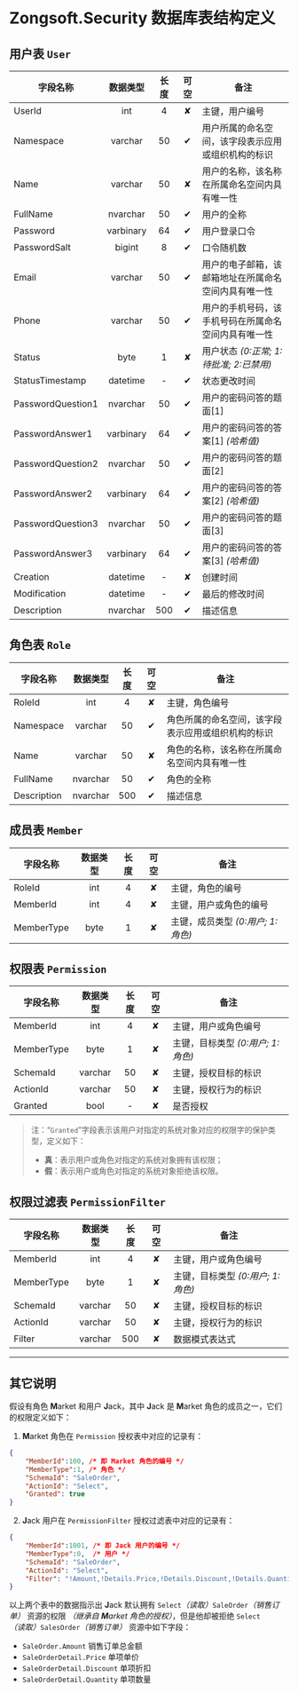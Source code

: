 # Zongsoft.Security 数据库表结构定义

## 用户表 `User`

字段名称 | 数据类型 | 长度 | 可空 | 备注
------- |:-------:|:---:|:---:| ----
UserId            | int       | 4   | ✘ | 主键，用户编号
Namespace         | varchar   | 50  | ✔ | 用户所属的命名空间，该字段表示应用或组织机构的标识
Name              | varchar   | 50  | ✘ | 用户的名称，该名称在所属命名空间内具有唯一性
FullName          | nvarchar  | 50  | ✔ | 用户的全称
Password          | varbinary | 64  | ✔ | 用户登录口令
PasswordSalt      | bigint    | 8   | ✔ | 口令随机数
Email             | varchar   | 50  | ✔ | 用户的电子邮箱，该邮箱地址在所属命名空间内具有唯一性
Phone             | varchar   | 50  | ✔ | 用户的手机号码，该手机号码在所属命名空间内具有唯一性
Status            | byte      | 1   | ✘ | 用户状态 _(0:正常; 1:待批准; 2:已禁用)_
StatusTimestamp   | datetime  | -   | ✔ | 状态更改时间
PasswordQuestion1 | nvarchar  | 50  | ✔ | 用户的密码问答的题面[1]
PasswordAnswer1   | varbinary | 64  | ✔ | 用户的密码问答的答案[1] _(哈希值)_
PasswordQuestion2 | nvarchar  | 50  | ✔ | 用户的密码问答的题面[2]
PasswordAnswer2   | varbinary | 64  | ✔ | 用户的密码问答的答案[2] _(哈希值)_
PasswordQuestion3 | nvarchar  | 50  | ✔ | 用户的密码问答的题面[3]
PasswordAnswer3   | varbinary | 64  | ✔ | 用户的密码问答的答案[3] _(哈希值)_
Creation          | datetime  | -   | ✘ | 创建时间
Modification      | datetime  | -   | ✔ | 最后的修改时间
Description       | nvarchar  | 500 | ✔ | 描述信息


## 角色表 `Role`

字段名称 | 数据类型 | 长度 | 可空 | 备注
------- |:-------:|:---:|:---:| ----
RoleId      | int      | 4   | ✘ | 主键，角色编号
Namespace   | varchar  | 50  | ✔ | 角色所属的命名空间，该字段表示应用或组织机构的标识
Name        | varchar  | 50  | ✘ | 角色的名称，该名称在所属命名空间内具有唯一性
FullName    | nvarchar | 50  | ✔ | 角色的全称
Description | nvarchar | 500 | ✔ | 描述信息


## 成员表 `Member`

字段名称 | 数据类型 | 长度 | 可空 | 备注
------- |:-------:|:---:|:---:| ----
RoleId     | int  | 4 | ✘ | 主键，角色的编号
MemberId   | int  | 4 | ✘ | 主键，用户或角色的编号
MemberType | byte | 1 | ✘ | 主键，成员类型 _(0:用户; 1:角色)_


## 权限表 `Permission`

字段名称 | 数据类型 | 长度 | 可空 | 备注
------- |:-------:|:---:|:---:| ----
MemberId   | int     | 4  | ✘ | 主键，用户或角色编号
MemberType | byte    | 1  | ✘ | 主键，目标类型 _(0:用户; 1:角色)_
SchemaId   | varchar | 50 | ✘ | 主键，授权目标的标识
ActionId   | varchar | 50 | ✘ | 主键，授权行为的标识
Granted    | bool    | -  | ✘ | 是否授权

> 注：“`Granted`”字段表示该用户对指定的系统对象对应的权限字的保护类型，定义如下：
> - **真**：表示用户或角色对指定的系统对象拥有该权限；
> - **假**：表示用户或角色对指定的系统对象拒绝该权限。


## 权限过滤表 `PermissionFilter`

字段名称 | 数据类型 | 长度 | 可空 | 备注
------- |:-------:|:---:|:---:| ----
MemberId   | int     | 4   | ✘ | 主键，用户或角色编号
MemberType | byte    | 1   | ✘ | 主键，目标类型 _(0:用户; 1:角色)_
SchemaId   | varchar | 50  | ✘ | 主键，授权目标的标识
ActionId   | varchar | 50  | ✘ | 主键，授权行为的标识
Filter     | varchar | 500 | ✘ | 数据模式表达式

-----

## 其它说明

假设有角色 **M**arket 和用户 **J**ack，其中 **J**ack 是 **M**arket 角色的成员之一，它们的权限定义如下：

1. **M**arket 角色在 `Permission` 授权表中对应的记录有：
```json
{
	"MemberId":100, /* 即 Market 角色的编号 */
	"MemberType":1, /* 角色 */
	"SchemaId": "SaleOrder",
	"ActionId": "Select",
	"Granted": true
}
```

2. **J**ack 用户在 `PermissionFilter` 授权过滤表中对应的记录有：
```json
{
	"MemberId":1001, /* 即 Jack 用户的编号 */
	"MemberType":0,  /* 用户 */
	"SchemaId": "SaleOrder",
	"ActionId": "Select",
	"Filter": "!Amount,!Details.Price,!Details.Discount,!Details.Quantity"
}
```

以上两个表中的数据指示出 **J**ack 默认拥有 `Select`_（读取）_`SaleOrder`_（销售订单）_ 资源的权限 _（继承自 **M**arket 角色的授权）_，但是他却被拒绝 `Select`_（读取）_`SalesOrder`_（销售订单）_ 资源中如下字段：

- `SaleOrder.Amount` 销售订单总金额
- `SaleOrderDetail.Price` 单项单价
- `SaleOrderDetail.Discount` 单项折扣
- `SaleOrderDetail.Quantity` 单项数量
